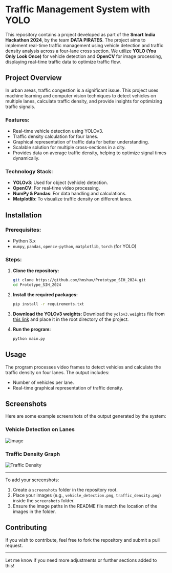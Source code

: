 # **Traffic Management System with YOLO**

This repository contains a project developed as part of the **Smart India Hackathon 2024**, by the team **DATA PIRATES**. The project aims to implement real-time traffic management using vehicle detection and traffic density analysis across a four-lane cross section. We utilize **YOLO (You Only Look Once)** for vehicle detection and **OpenCV** for image processing, displaying real-time traffic data to optimize traffic flow.

## **Project Overview**

In urban areas, traffic congestion is a significant issue. This project uses machine learning and computer vision techniques to detect vehicles on multiple lanes, calculate traffic density, and provide insights for optimizing traffic signals.

### **Features:**
- Real-time vehicle detection using YOLOv3.
- Traffic density calculation for four lanes.
- Graphical representation of traffic data for better understanding.
- Scalable solution for multiple cross-sections in a city.
- Provides data on average traffic density, helping to optimize signal times dynamically.

### **Technology Stack:**
- **YOLOv3**: Used for object (vehicle) detection.
- **OpenCV**: For real-time video processing.
- **NumPy & Pandas**: For data handling and calculations.
- **Matplotlib**: To visualize traffic density on different lanes.

## **Installation**

### **Prerequisites:**
- Python 3.x
- `numpy`, `pandas`, `opencv-python`, `matplotlib`, `torch` (for YOLO)

### **Steps:**

1. **Clone the repository:**
   ```bash
   git clone https://github.com/hmshuv/Prototype_SIH_2024.git
   cd Prototype_SIH_2024
   ```

2. **Install the required packages:**
   ```bash
   pip install -r requirements.txt
   ```

3. **Download the YOLOv3 weights:**
   Download the `yolov3.weights` file from [this link](https://pjreddie.com/media/files/yolov3.weights) and place it in the root directory of the project.

4. **Run the program:**
   ```bash
   python main.py
   ```

## **Usage**

The program processes video frames to detect vehicles and calculate the traffic density on four lanes. The output includes:
- Number of vehicles per lane.
- Real-time graphical representation of traffic density.
  
## **Screenshots**

Here are some example screenshots of the output generated by the system:

### **Vehicle Detection on Lanes**
![image](https://drive.usercontent.google.com/download?id=1uLkG1hdv3B3O1_aIEQKW--s9YwDQFQCv&export=view&authuser=1)


### **Traffic Density Graph**
![Traffic Density](Traffic_Density_detection.jpeg)

---

To add your screenshots:

1. Create a `screenshots` folder in the repository root.
2. Place your images (e.g., `vehicle_detection.png`, `traffic_density.png`) inside the `screenshots` folder.
3. Ensure the image paths in the README file match the location of the images in the folder.

## **Contributing**

If you wish to contribute, feel free to fork the repository and submit a pull request.

---

Let me know if you need more adjustments or further sections added to this!